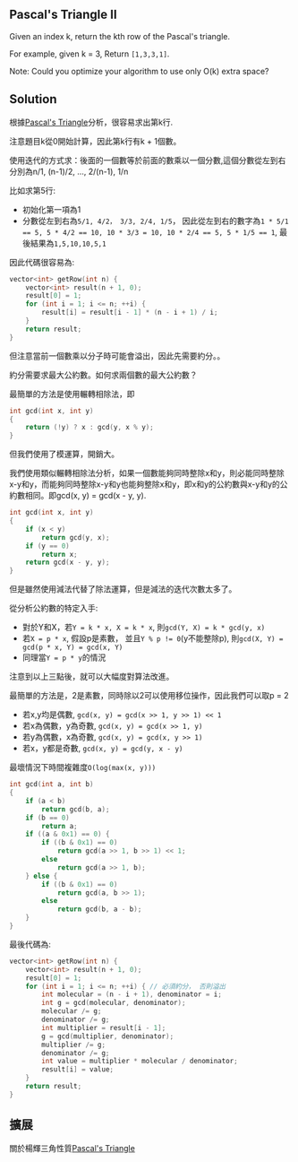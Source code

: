 ## Pascal's Triangle II
Given an index k, return the kth row of the Pascal's triangle.

For example, given k = 3,
Return `[1,3,3,1]`.

Note:
Could you optimize your algorithm to use only O(k) extra space? 

## Solution

根據[Pascal's Triangle](../PascalsTriangle)分析，很容易求出第k行.

注意題目k從0開始計算，因此第k行有k + 1個數。

使用迭代的方式求：後面的一個數等於前面的數乘以一個分數,這個分數從左到右分別為n/1, (n-1)/2, ..., 2/(n-1), 1/n

比如求第5行:

* 初始化第一項為1
* 分數從左到右為`5/1, 4/2， 3/3, 2/4, 1/5`， 因此從左到右的數字為`1 * 5/1 == 5, 5 * 4/2 == 10, 10 * 3/3 = 10, 10 * 2/4 == 5, 5 * 1/5 == 1`, 最後結果為`1,5,10,10,5,1`

因此代碼很容易為:

```cpp
vector<int> getRow(int n) {
	vector<int> result(n + 1, 0);
	result[0] = 1;
	for (int i = 1; i <= n; ++i) {
		result[i] = result[i - 1] * (n - i + 1) / i;
	}
	return result;
}
```

但注意當前一個數乘以分子時可能會溢出，因此先需要約分。。

約分需要求最大公約數。如何求兩個數的最大公約數？

最簡單的方法是使用輾轉相除法，即

```c
int gcd(int x, int y)
{
	return (!y) ? x : gcd(y, x % y);
}
```

但我們使用了模運算，開銷大。

我們使用類似輾轉相除法分析，如果一個數能夠同時整除x和y，則必能同時整除x-y和y，而能夠同時整除x-y和y也能夠整除x和y，即x和y的公約數與x-y和y的公約數相同。即gcd(x, y) = gcd(x - y, y).

```c
int gcd(int x, int y)
{
	if (x < y)
		return gcd(y, x);
	if (y == 0)
		return x;
	return gcd(x - y, y);
}
```

但是雖然使用減法代替了除法運算，但是減法的迭代次數太多了。

從分析公約數的特定入手:

* 對於Y和X，若`Y = k * x, X = k * x`, 則`gcd(Y, X) = k * gcd(y, x)`
* 若`X = p * x`, 假設p是素數， 並且`Y % p != 0`(y不能整除p), 則`gcd(X, Y) = gcd(p * x, Y) = gcd(x, Y)`
* 同理當`Y = p * y`的情況

注意到以上三點後，就可以大幅度對算法改進。

最簡單的方法是，2是素數，同時除以2可以使用移位操作，因此我們可以取p = 2

* 若x,y均是偶數, `gcd(x, y) = gcd(x >> 1, y >> 1) << 1`
* 若x為偶數，y為奇數, `gcd(x, y) = gcd(x >> 1, y)`
* 若y為偶數，x為奇數, `gcd(x, y) = gcd(x, y >> 1)`
* 若x，y都是奇數, `gcd(x, y) = gcd(y, x - y)`

最壞情況下時間複雜度`O(log(max(x, y)))`

```c
int gcd(int a, int b)
{
	if (a < b)
		return gcd(b, a);
	if (b == 0)
		return a;
	if ((a & 0x1) == 0) {
		if ((b & 0x1) == 0)
			return gcd(a >> 1, b >> 1) << 1;
		else
			return gcd(a >> 1, b);
	} else {
		if ((b & 0x1) == 0)
			return gcd(a, b >> 1);
		else
			return gcd(b, a - b);
	}
}
```

最後代碼為:

```cpp
vector<int> getRow(int n) {
	vector<int> result(n + 1, 0);
	result[0] = 1;
	for (int i = 1; i <= n; ++i) { // 必須約分， 否則溢出
		int molecular = (n - i + 1), denominator = i;
		int g = gcd(molecular, denominator);
		molecular /= g;
		denominator /= g;
		int multiplier = result[i - 1];
		g = gcd(multiplier, denominator);
		multiplier /= g;
		denominator /= g;
		int value = multiplier * molecular / denominator;
		result[i] = value;
	}
	return result;
}
```

## 擴展

關於楊輝三角性質[Pascal's Triangle](../PascalsTriangle)
